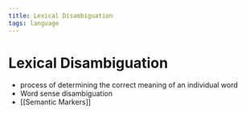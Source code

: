 ```yaml
---
title: Lexical Disambiguation
tags: language
---
```


# Lexical Disambiguation
- process of determining the correct meaning of an individual word
- Word sense disambiguation
- [[Semantic Markers]]




























